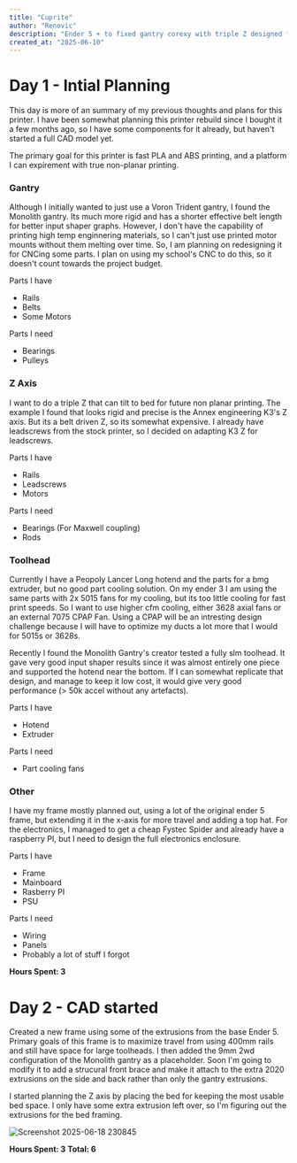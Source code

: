 ```yaml
---
title: "Cuprite"
author: "Renovic"
description: "Ender 5 + to fixed gantry corexy with triple Z designed for fast printing"
created_at: "2025-06-10"
---
```


# Day 1 - Intial Planning
This day is more of an summary of my previous thoughts and plans for this printer. 
I have been somewhat planning this printer rebuild since I bought it a few months ago, so I have some components for it already, but haven't started a full CAD model yet.
 
The primary goal for this printer is fast PLA and ABS printing, and a platform I can expirement with true non-planar printing.

### Gantry
Although I initially wanted to just use a Voron Trident gantry, I found the Monolith gantry. Its much more rigid and has a shorter effective belt length for better input shaper graphs.
However, I don't have the capability of printing high temp enginnering materials, so I can't just use printed motor mounts without them melting over time. 
So, I am planning on redesigning it for CNCing some parts. I plan on using my school's CNC to do this, so it doesn't count towards the project budget. 

Parts I have
- Rails
- Belts
- Some Motors

Parts I need
- Bearings
- Pulleys
  
### Z Axis
I want to do a triple Z that can tilt to bed for future non planar printing. The example I found that looks rigid and precise is the Annex engineering K3's Z axis.
But its a belt driven Z, so its somewhat expensive. I already have leadscrews from the stock printer, so I decided on adapting K3 Z for leadscrews.

Parts I have
- Rails
- Leadscrews
- Motors

Parts I  need
- Bearings (For Maxwell coupling)
- Rods

### Toolhead
Currently I have a Peopoly Lancer Long hotend and the parts for a bmg extruder, but no good part cooling solution. 
On my ender 3 I am using the same parts with 2x 5015 fans for my cooling, but its too little cooling for fast print speeds.
So I want to use higher cfm cooling, either 3628 axial fans or an external 7075 CPAP Fan. 
Using a CPAP will be an intresting design challenge because I will have to optimize my ducts a lot more that I would for 5015s or 3628s. 

Recently I found the Monolith Gantry's creator tested a fully slm toolhead. It gave very good input shaper results since it was almost entirely one piece and supported the hotend near the bottom.
If I can somewhat replicate that design, and manage to keep it low cost, it would give very good performance (> 50k accel without any artefacts).

Parts I have
- Hotend
- Extruder

Parts I need
- Part cooling fans
  
### Other 

I have my frame mostly planned out, using a lot of the original ender 5 frame, but extending it in the x-axis for more travel and adding a top hat. 
For the electronics, I managed to get a cheap Fystec Spider and already have a raspberry PI, but I need to design the full electronics enclosure.

Parts I have
- Frame
- Mainboard
- Rasberry PI
- PSU

Parts I need
- Wiring 
- Panels
- Probably a lot of stuff I forgot


**Hours Spent: 3** 

# Day 2 - CAD started
Created a new frame using some of the extrusions from the base Ender 5. Primary goals of this frame is to maximize travel from using 400mm rails and still have space for large toolheads.
I then added the 9mm 2wd configuration of the Monolith gantry as a placeholder. Soon I'm going to modify it to add a strucural front brace and make it attach to the extra 2020 extrusions on the side and back rather than only the gantry extrusions.

I started planning the Z axis by placing the bed for keeping the most usable bed space. I only have some extra extrusion left over, so I'm figuring out the extrusions for the bed framing.

![Screenshot 2025-06-18 230845](https://github.com/user-attachments/assets/bde613d4-5830-4647-a391-a5f413e675f5)

**Hours Spent: 3**
**Total: 6** 
